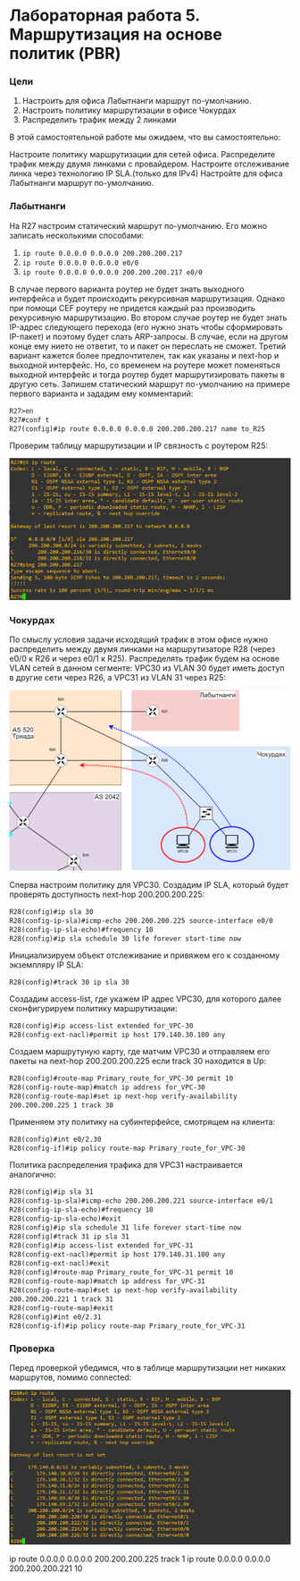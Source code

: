 # Лабораторная работа 5. Маршрутизация на основе политик (PBR) 
### Цели
1. Настроить для офиса Лабытнанги маршрут по-умолчанию.
2. Настроить политику маршрутизации в офисе Чокурдах
3. Распределить трафик между 2 линками

В этой самостоятельной работе мы ожидаем, что вы самостоятельно:

Настроите политику маршрутизации для сетей офиса.
Распределите трафик между двумя линками с провайдером.
Настроите отслеживание линка через технологию IP SLA.(только для IPv4)
Настройте для офиса Лабытнанги маршрут по-умолчанию.

### Лабытнанги
На R27 настроим статический маршрут по-умолчанию. Его можно записать несколькими способами:
1. ```ip route 0.0.0.0 0.0.0.0 200.200.200.217```
2. ```ip route 0.0.0.0 0.0.0.0 e0/0```
3. ```ip route 0.0.0.0 0.0.0.0 200.200.200.217 e0/0```  

В случае первого варианта роутер не будет знать выходного интерфейса и будет происходить рекурсивная маршрутизация. Однако при помощи CEF роутеру не придется каждый раз производить рекурсивную маршрутизацию. Во втором случае роутер не будет знать IP-адрес следующего перехода (его нужно знать чтобы сформировать IP-пакет) и поэтому будет слать ARP-запросы. В случае, если на другом конце ему нието не ответит, то и пакет он переслать не сможет. Третий вариант кажется более предпочтителен, так как указаны и next-hop и выходной интерфейс. Но, со временем на роутере может поменяться выходной интерфейс и тогда роутер будет маршрутизировать пакеты в другую сеть. Запишем статический маршрут по-умолчанию на примере первого варианта и зададим ему комментарий:
```
R27>en
R27#conf t
R27(config)#ip route 0.0.0.0 0.0.0.0 200.200.200.217 name to_R25
```
Проверим таблицу маршрутизации и IP связность с роутером R25:  

![](1.png)

### Чокурдах
По смыслу условия задачи исходящий трафик в этом офисе нужно распределить между двумя линками на маршрутизаторе R28 (через e0/0 к R26 и через e0/1 к R25). Распределять трафик будем на основе VLAN сетей в данном сегменте: VPC30 из VLAN 30 будет иметь доступ в другие сети через R26, а VPC31 из VLAN 31 через R25:

![](topology.png)

Сперва настроим политику для VPC30. Создадим IP SLA, который будет проверять доступность next-hop 200.200.200.225:
```
R28(config)#ip sla 30
R28(config-ip-sla)#icmp-echo 200.200.200.225 source-interface e0/0
R28(config-ip-sla-echo)#frequency 10
R28(config)#ip sla schedule 30 life forever start-time now
```
Инициализируем объект отслеживание и привяжем его к созданному экземпляру IP SLA:
```
R28(config)#track 30 ip sla 30
```
Создадим access-list, где укажем IP адрес VPC30, для которого далее сконфигурируем политику маршрутизации:
```
R28(config)#ip access-list extended for_VPC-30
R28(config-ext-nacl)#permit ip host 179.140.30.100 any
```
Создаем маршрутуную карту, где матчим VPC30 и отправляем его пакеты на next-hop 200.200.200.225 если track 30 находится в Up:
```
R28(config)#route-map Primary_route_for_VPC-30 permit 10
R28(config-route-map)#match ip address for_VPC-30
R28(config-route-map)#set ip next-hop verify-availability 200.200.200.225 1 track 30
```
Применяем эту политику на субинтерфейсе, смотрящем на клиента:
```
R28(config)#int e0/2.30
R28(config-if)#ip policy route-map Primary_route_for_VPC-30
```
Политика распределения трафика для VPC31 настраивается аналогично:
```
R28(config)#ip sla 31
R28(config-ip-sla)#icmp-echo 200.200.200.221 source-interface e0/1
R28(config-ip-sla-echo)#frequency 10
R28(config-ip-sla-echo)#exit
R28(config)#ip sla schedule 31 life forever start-time now
R28(config)#track 31 ip sla 31
R28(config)#ip access-list extended for_VPC-31
R28(config-ext-nacl)#permit ip host 179.140.31.100 any
R28(config-ext-nacl)#exit
R28(config)#route-map Primary_route_for_VPC-31 permit 10
R28(config-route-map)#match ip address for_VPC-31
R28(config-route-map)#set ip next-hop verify-availability 200.200.200.221 1 track 31
R28(config-route-map)#exit
R28(config)#int e0/2.31
R28(config-if)#ip policy route-map Primary_route_for_VPC-31
```
### Проверка
Перед проверкой убедимся, что в таблице маршрутизации нет никаких маршрутов, помимо connected:  

![](2.png)


ip route 0.0.0.0 0.0.0.0 200.200.200.225 track 1
ip route 0.0.0.0 0.0.0.0 200.200.200.221 10
